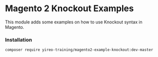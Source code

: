 # Magento 2 Knockout Examples
This module adds some examples on how to use Knockout syntax in Magento.

### Installation
```
composer require yireo-training/magento2-example-knockout:dev-master
```
